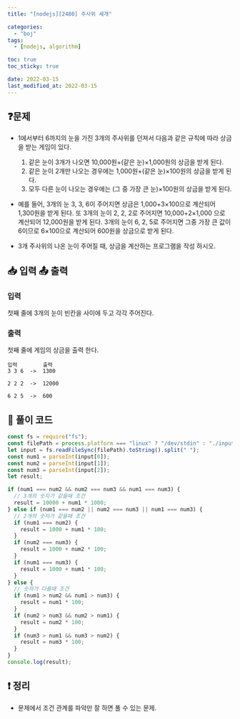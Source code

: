 ```yaml
---
title: "[nodejs][2480] 주사위 세개"

categories:
  - "boj"
tags:
  - [nodejs, algorithm]

toc: true
toc_sticky: true

date: 2022-03-15
last_modified_at: 2022-03-15
---
```


## ❓문제

- 1에서부터 6까지의 눈을 가진 3개의 주사위를 던져서 다음과 같은 규칙에 따라 상금을 받는 게임이 있다.

  1. 같은 눈이 3개가 나오면 10,000원+(같은 눈)×1,000원의 상금을 받게 된다.
  2. 같은 눈이 2개만 나오는 경우에는 1,000원+(같은 눈)×100원의 상금을 받게 된다.
  3. 모두 다른 눈이 나오는 경우에는 (그 중 가장 큰 눈)×100원의 상금을 받게 된다.

- 예를 들어, 3개의 눈 3, 3, 6이 주어지면 상금은 1,000+3×100으로 계산되어 1,300원을 받게 된다. 또 3개의 눈이 2, 2, 2로 주어지면 10,000+2×1,000 으로 계산되어 12,000원을 받게 된다. 3개의 눈이 6, 2, 5로 주어지면 그중 가장 큰 값이 6이므로 6×100으로 계산되어 600원을 상금으로 받게 된다.

- 3개 주사위의 나온 눈이 주어질 때, 상금을 계산하는 프로그램을 작성 하시오.

## 📥 입력 📤 출력

### 입력

첫째 줄에 3개의 눈이 빈칸을 사이에 두고 각각 주어진다.

### 출력

첫째 줄에 게임의 상금을 출력 한다.

```
입력        출력
3 3 6  ->  1300

2 2 2  ->  12000

6 2 5  ->  600
```

## 📝 풀이 코드

```js
const fs = require("fs");
const filePath = process.platform === "linux" ? "/dev/stdin" : "./input.txt";
let input = fs.readFileSync(filePath).toString().split(" ");
const num1 = parseInt(input[0]);
const num2 = parseInt(input[1]);
const num3 = parseInt(input[2]);
let result;

if (num1 === num2 && num2 === num3 && num1 === num3) {
  // 3개의 숫자가 같을때 조건
  result = 10000 + num1 * 1000;
} else if (num1 === num2 || num2 === num3 || num1 === num3) {
  // 2개의 숫자가 같을때 조건
  if (num1 === num2) {
    result = 1000 + num1 * 100;
  }
  if (num2 === num3) {
    result = 1000 + num2 * 100;
  }
  if (num1 === num3) {
    result = 1000 + num1 * 100;
  }
} else {
  // 숫자가 다를때 조건
  if (num1 > num2 && num1 > num3) {
    result = num1 * 100;
  }
  if (num2 > num3 && num2 > num1) {
    result = num2 * 100;
  }
  if (num3 > num1 && num3 > num2) {
    result = num3 * 100;
  }
}
console.log(result);
```

## ❗️ 정리

- 문제에서 조건 관계를 파악만 잘 하면 풀 수 있는 문제.
